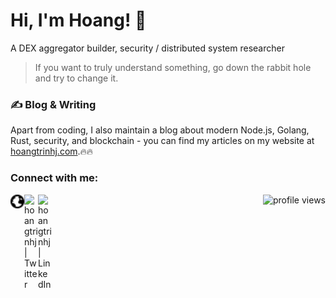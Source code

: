 # Hi, I'm **Hoang**! 👋

A DEX aggregator builder, security / distributed system researcher

> If you want to truly understand something, go down the rabbit hole and try to change it.

### &#x270d; Blog & Writing

Apart from coding, I also maintain a blog about modern Node.js, Golang, Rust, security, and blockchain - you can find my articles on my website at [hoangtrinhj.com](https://hoangtrinhj.com/).🔥🔥

### Connect with me:

[<img align="left" alt="hoangtrinhj.com" width="22px" src="https://raw.githubusercontent.com/iconic/open-iconic/master/svg/globe.svg" />][website]
[<img align="left" alt="hoangtrinhj | Twitter" width="22px" src="https://cdn.jsdelivr.net/npm/simple-icons@v3/icons/twitter.svg" />][twitter]
[<img align="left" alt="hoangtrinhj | LinkedIn" width="22px" src="https://cdn.jsdelivr.net/npm/simple-icons@v3/icons/linkedin.svg" />][linkedin]

[website]: https://hoangtrinhj.com
[twitter]: https://twitter.com/0xh8h
[linkedin]: https://linkedin.com/in/hoangtrinhj

<p align="right"> <img src="https://komarev.com/ghpvc/?username=piavgh&label=Profile%20views&color=0e75b6&style=flat" alt="profile views" /> </p>

<!--
**piavgh/piavgh** is a ✨ _special_ ✨ repository because its `README.md` (this file) appears on your GitHub profile.

Here are some ideas to get you started:

- 🔭 I’m currently working on ...
- 🌱 I’m currently learning ...
- 👯 I’m looking to collaborate on ...
- 🤔 I’m looking for help with ...
- 💬 Ask me about ...
- 📫 How to reach me: ...
- 😄 Pronouns: ...
- ⚡ Fun fact: ...
-->
